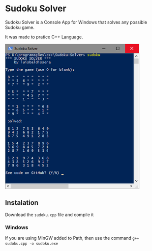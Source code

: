 # Sudoku Solver

 Sudoku Solver is a Console App for Windows that solves any possible Sudoku game.

 It was made to pratice C++ Language.

 ![alt text](./assets/screenshot.png?raw=true "Screenshot")

## Instalation

Download the `sudoku.cpp` file and compile it

### Windows
If you are using MinGW added to Path, then use the command `g++ sudoku.cpp -o sudoku.exe`
